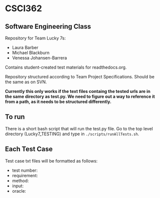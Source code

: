 # CSCI362
## Software Engineering Class

Repository for Team Lucky 7s:
- Laura Barber
- Michael Blackburn
- Venessa Johansen-Barrera

Contains student-created test materials for readthedocs.org.

Repository structured according to Team Project Specifications. Should be the same as on SVN. 

**Currently this only works if the text files containg the tested urls are in the same directory as test.py. We need to figure out a way to reference it from a path, as it needs to be structured differently.**

## To run
There is a short bash script that will run the test.py file. Go to the top level directory (Lucky7_TESTING) and type in `./scripts/runAllTests.sh`. 

## Each Test Case
Test case txt files will be formatted as follows:
- test number: 
- requirement: 
- method: 
- input: 
- oracle: 
